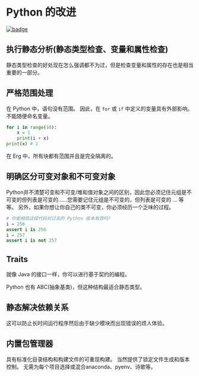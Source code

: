 # Python 的改进

[![badge](https://img.shields.io/endpoint.svg?url=https%3A%2F%2Fgezf7g7pd5.execute-api.ap-northeast-1.amazonaws.com%2Fdefault%2Fsource_up_to_date%3Fowner%3Derg-lang%26repos%3Derg%26ref%3Dmain%26path%3Ddoc/EN/improved_points.md%26commit_hash%3Deccd113c1512076c367fb87ea73406f91ff83ba7)](https://gezf7g7pd5.execute-api.ap-northeast-1.amazonaws.com/default/source_up_to_date?owner=erg-lang&repos=erg&ref=main&path=doc/EN/improved_points.md&commit_hash=eccd113c1512076c367fb87ea73406f91ff83ba7)

## 执行静态分析(静态类型检查、变量和属性检查)

静态类型检查的好处现在怎么强调都不为过，但是检查变量和属性的存在也是相当重要的一部分。

## 严格范围处理

在 Python 中，语句没有范围。
因此，在 `for` 或 `if` 中定义的变量具有外部影响。 不能随便命名变量。

```python
for i in range(10):
    x = 1
    print(i + x)
print(x) # 1
```

在 Erg 中，所有块都有范围并且是完全隔离的。

## 明确区分可变对象和不可变对象

Python并不清楚可变和不可变/堆和值对象之间的区别，因此您必须记住元组是不可变的但列表是可变的......您需要记住元组是不可变的，但列表是可变的 ... 等等。
另外，如果你想让你自己的类不可变，你必须经历一个乏味的过程。

```python
# 你能相信这段代码对过去的 Python 版本有效吗?
i = 256
assert i is 256
i = 257
assert i is not 257
```

## Traits

就像 Java 的接口一样，你可以进行基于契约的编程。

Python 也有 ABC(抽象基类)，但这种结构最适合静态类型。

## 静态解决依赖关系

这可以防止长时间运行程序然后由于缺少模块而出现错误的烦人体验。

## 内置包管理器

具有标准化目录结构和构建文件的可重现构建。
当然提供了锁定文件生成和版本控制。
无需为每个项目选择或混合anaconda、pyenv、诗歌等。
